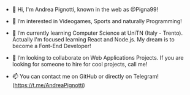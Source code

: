 - 👋 Hi, I'm Andrea Pignotti, known in the web as @Pigna99!

- 👀 I’m interested in Videogames, Sports and naturally Programming!

- 🌱 I’m currently learning Computer Science at UniTN (Italy - Trento). Actually I'm focused learning React and Node.js. My dream is to become a Font-End Developer!

- 💞️ I’m looking to collaborate on Web Applications Projects. If you are looking for someone to hire for cool projects, call me!

- 📫 You can contact me on GitHub or directly on Telegram! (https://t.me/AndreaPignotti) 

<!---
Pigna99/Pigna99 is a ✨ special ✨ repository because its `README.md` (this file) appears on your GitHub profile.
You can click the Preview link to take a look at your changes.
--->
